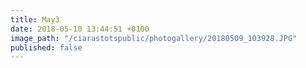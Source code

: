 ```yaml
---
title: May3
date: 2018-05-10 13:44:51 +0100
image_path: "/ciarastotspublic/photogallery/20180509_103928.JPG"
published: false
---
```

